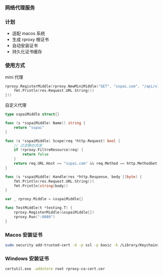 ### 网络代理服务

### 计划

* 适配 macos 系统
* 生成 rproxy 根证书
* 自动安装证书
* 持久化证书缓存

### 使用方式
mini 代理
``` go
rproxy.RegisterMiddle(rproxy.NewMiniMiddle("GET", "sspai.com", "/api/v1/recommend/page/get", func(res *http.Response, body []byte) {
	fmt.Println(res.Request.URL.String())
}))
```

自定义代理
``` go
type sspaiMiddle struct{}

func (s *sspaiMiddle) Name() string {
	return "sspai"
}

func (s *sspaiMiddle) Scope(req *http.Request) bool {
	// 过滤静态资源
	if !rproxy.FiltreResource(req) {
		return false
	}
	return req.URL.Host == "sspai.com" && req.Method == http.MethodGet
}

func (s *sspaiMiddle) Handle(res *http.Response, body []byte) {
	fmt.Println(res.Request.URL.String())
	fmt.Println(string(body))
}

var _ rproxy.Middle = &sspaiMiddle{}

func TestMiddle(t *testing.T) {
	rproxy.RegisterMiddle(&sspaiMiddle{})
	rproxy.Run(":8080")
}
```

### Macos 安装证书
``` bash
sudo security add-trusted-cert -d -p ssl -p basic -k /Library/Keychains/System.keychain rproxy-ca-cert.pem
```
### Windows 安装证书
``` bash
certutil.exe -addstore root rproxy-ca-cert.cer
```